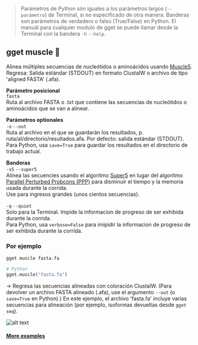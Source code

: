 > Parámetros de Python són iguales a los parámetros largos (`--parámetro`) de Terminal, si no especificado de otra manera. Banderas son parámetros de verdadero o falso (True/False) en Python. El manuál para cualquier modulo de gget se puede llamar desde la Terminal con la bandera `-h` `--help`.  
## gget muscle 🦾
Alinea múltiples secuencias de nucleótidos o aminoácidos usando [Muscle5](https://www.drive5.com/muscle/).  
Regresa: Salida estándar (STDOUT) en formato ClustalW o archivo de tipo 'aligned FASTA' (.afa).  

**Parámetro posicional**  
`fasta`   
Ruta al archivo FASTA o .txt que contiene las secuencias de nucleótidos o aminoácidos que se van a alinear.  

**Parámetros optionales**  
`-o` `--out`   
Ruta al archivo en el que se guardarán los resultados, p. ruta/al/directorio/resultados.afa. Por defecto: salida estándar (STDOUT).  
Para Python, usa `save=True` para guardar los resultados en el directorio de trabajo actual.  

**Banderas**  
`-s5` `--super5`  
Alinea las secuencies usando el algoritmo [Super5](https://drive5.com/muscle5/Muscle5_SuppMat.pdf) en lugar del algoritmo [Parallel Perturbed Probcons (PPP)](https://drive5.com/muscle5/Muscle5_SuppMat.pdf) para disminuir el tiempo y la memoria usada durante la corrida.  
Use para ingresos grandes (unos cientos secuencias).

`-q` `--quiet`   
Solo para la Terminal. Impide la informacion de progreso de ser exhibida durante la corrida.  
Para Python, usa `verbose=False` para imipidir la informacion de progreso de ser exhibida durante la corrida.  
  
  
### Por ejemplo
```bash
gget muscle fasta.fa
```
```python
# Python
gget.muscle("fasta.fa")
```
&rarr; Regresa las secuencias alineadas con coloración ClustalW. (Para devolver un archivo FASTA alineado (.afa), use el argumento `--out` (o `save=True` en Python).) En este ejemplo, el archivo 'fasta.fa' incluye varias secuencias para alineación (por ejemplo, isoformas devueltas desde `gget seq`).

![alt text](https://github.com/pachterlab/gget/blob/main/figures/example_muscle_return.png?raw=true)

#### [More examples](https://github.com/pachterlab/gget_examples)
